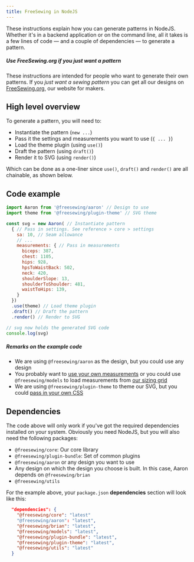 ```yaml
---
title: FreeSewing in NodeJS
---
```


These instructions explain how you can generate patterns in NodeJS.
Whether it's in a backend application or on the command line, all
it takes is a few lines of code — and a couple of dependencies — to
generate a pattern.

<Tip>

##### Use FreeSewing.org if you just want a pattern

These instructions are intended for people who want to generate
their own patterns. If you _just want a sewing pattern_ you can
get all our designs on [FreeSewing.org](https://FreeSewing.org/),
our website for makers.

</Tip> 

## High level overview

To generate a pattern, you will need to:

- Instantiate the pattern (`new ...`)
- Pass it the settings and measurements you want to use (`{ ... }`)
- Load the theme plugin (using `use()`)
- Draft the pattern (using `draft()`)
- Render it to SVG  (using `render()`)

Which can be done as a one-liner since `use()`, `draft()` and
`render()` are all chainable, as shown below.

## Code example

```js
import Aaron from '@freesewing/aaron' // Design to use
import theme from '@freesewing/plugin-theme' // SVG theme

const svg = new Aaron( // Instantiate pattern
  { // Pass in settings. See reference > core > settings
    sa: 10, // Seam allowance
    // ... 
    measurements: { // Pass in measurements
      biceps: 387,
      chest: 1105,
      hips: 928,
      hpsToWaistBack: 502,
      neck: 420,
      shoulderSlope: 13,
      shoulderToShoulder: 481,
      waistToHips: 139,
    }
  })
  .use(theme) // Load theme plugin
  .draft() // Draft the pattern
  .render() // Render to SVG

// svg now holds the generated SVG code
console.log(svg)
```

<Note>

##### Remarks on the example code

- We are using `@freesewing/aaron` as the design, but you could use any design
- You probably want to [use your own measurements](/reference/settings/measurements)
  or you could use `@freesewing/models` to load measurements from [our sizing grid](https://freesewing.org/sizes/)
- We are using `@freesewing/plugin-theme` to theme our SVG, but you
  could [pass in your own CSS](/guides/plugins/using-hooks-without-plugin)

</Note>

## Dependencies

The code above will only work if you've got the required dependencies installed on your system.
Obviously you need NodeJS, but you will also need the following packages:

- `@freesewing/core`: Our core library
- `@freesewing/plugin-bundle`: Set of common plugins
- `@freesewing/aaron` or any design you want to use
- Any design on which the design you choose is built. In this case, Aaron depends on `@freesewing/brian`
- `@freesewing/utils`

For the example above, your `package.json` **dependencies** section will look like this:

```json
  "dependencies": {
    "@freesewing/core": "latest"
    "@freesewing/aaron": "latest",
    "@freesewing/brian": "latest",
    "@freesewing/models": "latest",
    "@freesewing/plugin-bundle": "latest",
    "@freesewing/plugin-theme": "latest",
    "@freesewing/utils": "latest"
  }
```
